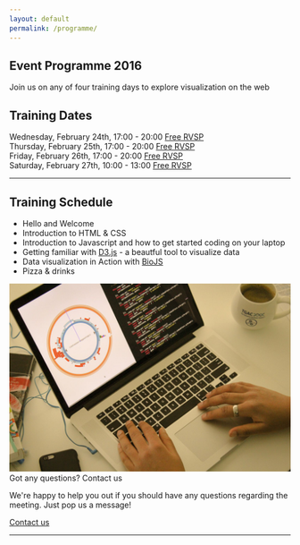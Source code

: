 ```yaml
---
layout: default
permalink: /programme/
---
```

<section class="blue lighten-3">
  <div class="container">
    <div class="row">
      <div class="uppercase col s12 white-text">
          <h1>Event Programme 2016</h1>
      </div>
    </div>
  </div>
</section>
<section class="blue lighten-3 white-text">
	<div class="container">
		<div class="row">
			<div class="col s12">
				<p class="subheader">Join us on any of four training days to explore
				visualization on the web</p>
			</div>
		</div>
	</div>
</section>
<section class="container">
  <article>
    <div class="row">
      <div class="col s12">
        <h2>Training Dates</h2>
          <div class="row">
            <div class="col s12 m6">
              Wednesday, February 24th, 17:00 - 20:00 <a class="btn tertiary-bg uppercase right" href="#" target="_blank">Free RVSP</a>
            </div>
          </div>
          <div class="row">
            <div class="col s12 m6">
              Thursday, February 25th, 17:00 - 20:00 <a class="btn tertiary-bg uppercase right" href="#" target="_blank">Free RVSP</a>
            </div>
          </div>
          <div class="row">
            <div class="col s12 m6">
              Friday, February 26th, 17:00 - 20:00 <a class="btn tertiary-bg uppercase right" href="#" target="_blank">Free RVSP</a>
            </div>
          </div>
          <div class="row">
            <div class="col s12 m6">
              Saturday, February 27th, 10:00 - 13:00 <a class="btn tertiary-bg uppercase right" href="#" target="_blank">Free RVSP</a>
            </div>
          </div>
        </ul>
      </div>
    </div>
    <hr/>
    <section class="padded">
    <div class="row">
      <div class="col s12 m8">
        <h2>Training Schedule</h2>
        <ul>
          <li class="mt-1">Hello and Welcome</li>
          <li class="mt-1">Introduction to HTML &amp; CSS</li>
          <li class="mt-1">Introduction to Javascript and how to get started coding on your laptop</li>
          <li class="mt-1">Getting familiar with <a href="http://d3js.org/" target="dthree">D3.js</a> - a beautful tool to visualize data</li>
          <li class="mt-1">Data visualization in Action with <a href="http://www.biojs.net" target="biojs">BioJS</a></li>
          <li class="mt-1">Pizza &amp; drinks</li>
        </ul>
      </div>
      <div class="col s12 m4">
          <div class="card blue lighten-3">
            <div class="card-image">
              <img src="/media/contact-us.jpg"/>
              <span class="card-title primary-color">Got any questions? Contact us</span>
            </div>
            <div class="card-content">
              <p class="white-text">We're happy to help you out if you should have any questions regarding the meeting. 
              Just pop us a message!</p>
            </div>
            <div class="card-action">
              <a href="/contact">Contact us</a>
            </div>
          </div>
      </div>
    </div>
    </section>
    <hr />
  </article>
</section>
